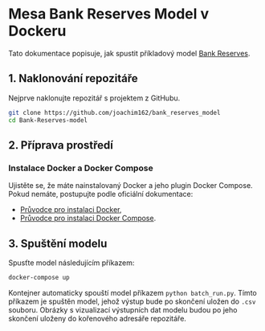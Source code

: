 # Mesa Bank Reserves Model v Dockeru

Tato dokumentace popisuje, jak spustit příkladový model [Bank Reserves](https://github.com/projectmesa/mesa-examples/tree/main/examples/bank_reserves).

## 1. Naklonování repozitáře

Nejprve naklonujte repozitář s projektem z GitHubu.
```bash
git clone https://github.com/joachim162/bank_reserves_model
cd Bank-Reserves-model
```

## 2. Příprava prostředí

### Instalace Docker a Docker Compose

Ujistěte se, že máte nainstalovaný Docker a jeho plugin Docker Compose. Pokud nemáte, postupujte podle oficiální dokumentace: 

- [Průvodce pro instalaci Docker](https://docs.docker.com/get-docker/),
- [Průvodce pro instalaci Docker Compose](https://docs.docker.com/compose/install/).

## 3. Spuštění modelu

Spusťte model následujícím příkazem:
```bash
docker-compose up
```

Kontejner automaticky spouští model příkazem `python batch_run.py`. Tímto příkazem je spuštěn model, jehož výstup bude po skončení uložen do `.csv` souboru. Obrázky s vizualizací výstupních dat modelu budou po jeho skončení uloženy do kořenového adresáře repozitáře.

